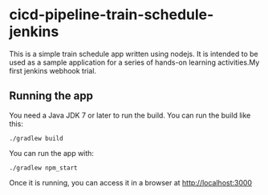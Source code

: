 # cicd-pipeline-train-schedule-jenkins

This is a simple train schedule app written using nodejs. It is intended to be used as a sample application for a series of hands-on learning activities.My first jenkins webhook trial.

## Running the app

You need a Java JDK 7 or later to run the build. You can run the build like this:

    ./gradlew build

You can run the app with:

    ./gradlew npm_start

Once it is running, you can access it in a browser at [http://localhost:3000](http://localhost:3000)

